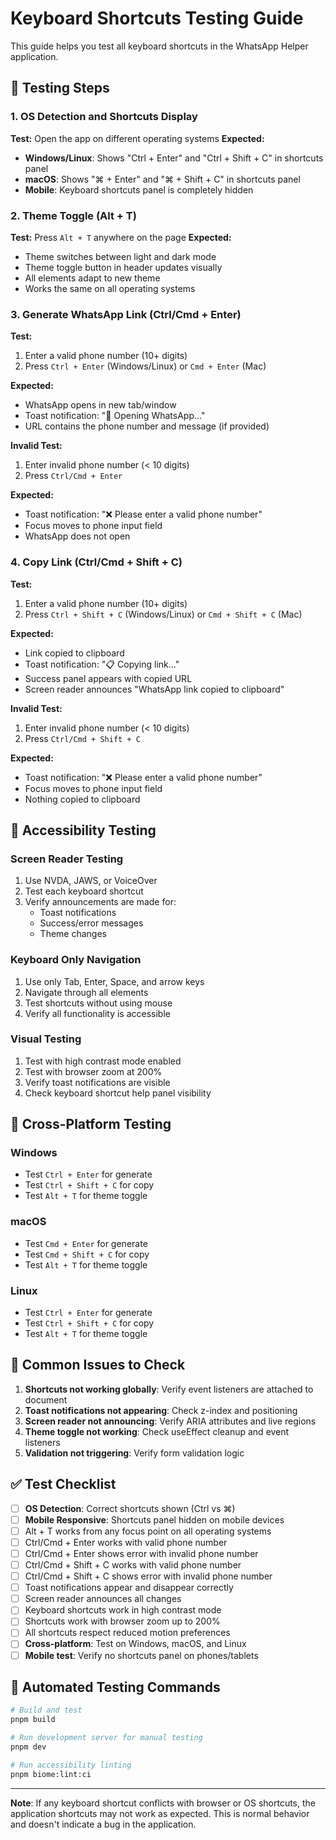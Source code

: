 # Keyboard Shortcuts Testing Guide

This guide helps you test all keyboard shortcuts in the WhatsApp Helper application.

## 🧪 Testing Steps

### 1. OS Detection and Shortcuts Display
**Test:** Open the app on different operating systems
**Expected:**
- **Windows/Linux**: Shows "Ctrl + Enter" and "Ctrl + Shift + C" in shortcuts panel
- **macOS**: Shows "⌘ + Enter" and "⌘ + Shift + C" in shortcuts panel  
- **Mobile**: Keyboard shortcuts panel is completely hidden

### 2. Theme Toggle (Alt + T)
**Test:** Press `Alt + T` anywhere on the page
**Expected:** 
- Theme switches between light and dark mode
- Theme toggle button in header updates visually
- All elements adapt to new theme
- Works the same on all operating systems

### 3. Generate WhatsApp Link (Ctrl/Cmd + Enter)
**Test:** 
1. Enter a valid phone number (10+ digits)
2. Press `Ctrl + Enter` (Windows/Linux) or `Cmd + Enter` (Mac)

**Expected:**
- WhatsApp opens in new tab/window
- Toast notification: "🚀 Opening WhatsApp..."
- URL contains the phone number and message (if provided)

**Invalid Test:**
1. Enter invalid phone number (< 10 digits)
2. Press `Ctrl/Cmd + Enter`

**Expected:**
- Toast notification: "❌ Please enter a valid phone number"
- Focus moves to phone input field
- WhatsApp does not open

### 4. Copy Link (Ctrl/Cmd + Shift + C)
**Test:**
1. Enter a valid phone number (10+ digits)
2. Press `Ctrl + Shift + C` (Windows/Linux) or `Cmd + Shift + C` (Mac)

**Expected:**
- Link copied to clipboard
- Toast notification: "📋 Copying link..."
- Success panel appears with copied URL
- Screen reader announces "WhatsApp link copied to clipboard"

**Invalid Test:**
1. Enter invalid phone number (< 10 digits)
2. Press `Ctrl/Cmd + Shift + C`

**Expected:**
- Toast notification: "❌ Please enter a valid phone number"
- Focus moves to phone input field
- Nothing copied to clipboard

## 🎯 Accessibility Testing

### Screen Reader Testing
1. Use NVDA, JAWS, or VoiceOver
2. Test each keyboard shortcut
3. Verify announcements are made for:
   - Toast notifications
   - Success/error messages
   - Theme changes

### Keyboard Only Navigation
1. Use only Tab, Enter, Space, and arrow keys
2. Navigate through all elements
3. Test shortcuts without using mouse
4. Verify all functionality is accessible

### Visual Testing
1. Test with high contrast mode enabled
2. Test with browser zoom at 200%
3. Verify toast notifications are visible
4. Check keyboard shortcut help panel visibility

## 📱 Cross-Platform Testing

### Windows
- Test `Ctrl + Enter` for generate
- Test `Ctrl + Shift + C` for copy
- Test `Alt + T` for theme toggle

### macOS
- Test `Cmd + Enter` for generate
- Test `Cmd + Shift + C` for copy
- Test `Alt + T` for theme toggle

### Linux
- Test `Ctrl + Enter` for generate
- Test `Ctrl + Shift + C` for copy
- Test `Alt + T` for theme toggle

## 🐛 Common Issues to Check

1. **Shortcuts not working globally**: Verify event listeners are attached to document
2. **Toast notifications not appearing**: Check z-index and positioning
3. **Screen reader not announcing**: Verify ARIA attributes and live regions
4. **Theme toggle not working**: Check useEffect cleanup and event listeners
5. **Validation not triggering**: Verify form validation logic

## ✅ Test Checklist

- [ ] **OS Detection**: Correct shortcuts shown (Ctrl vs ⌘)
- [ ] **Mobile Responsive**: Shortcuts panel hidden on mobile devices
- [ ] Alt + T works from any focus point on all operating systems
- [ ] Ctrl/Cmd + Enter works with valid phone number
- [ ] Ctrl/Cmd + Enter shows error with invalid phone number
- [ ] Ctrl/Cmd + Shift + C works with valid phone number
- [ ] Ctrl/Cmd + Shift + C shows error with invalid phone number
- [ ] Toast notifications appear and disappear correctly
- [ ] Screen reader announces all changes
- [ ] Keyboard shortcuts work in high contrast mode
- [ ] Shortcuts work with browser zoom up to 200%
- [ ] All shortcuts respect reduced motion preferences
- [ ] **Cross-platform**: Test on Windows, macOS, and Linux
- [ ] **Mobile test**: Verify no shortcuts panel on phones/tablets

## 🔄 Automated Testing Commands

```bash
# Build and test
pnpm build

# Run development server for manual testing
pnpm dev

# Run accessibility linting
pnpm biome:lint:ci
```

---

**Note**: If any keyboard shortcut conflicts with browser or OS shortcuts, the application shortcuts may not work as expected. This is normal behavior and doesn't indicate a bug in the application. 